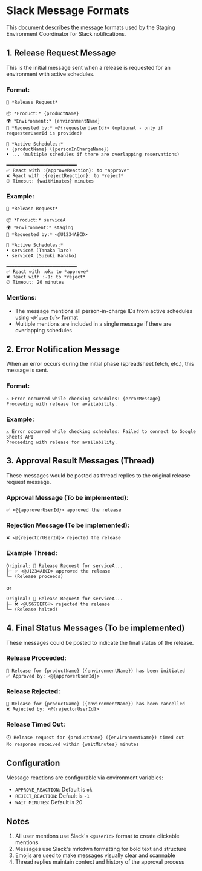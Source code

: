 # Slack Message Formats

This document describes the message formats used by the Staging Environment Coordinator for Slack notifications.

## 1. Release Request Message

This is the initial message sent when a release is requested for an environment with active schedules.

### Format:
```
🚀 *Release Request*

📦 *Product:* {productName}
🌍 *Environment:* {environmentName}
👤 *Requested by:* <@{requesterUserId}> (optional - only if requesterUserId is provided)

📅 *Active Schedules:*
• {productName} ({personInChargeName})
• ... (multiple schedules if there are overlapping reservations)

━━━━━━━━━━━━━━━━━━━━━━━━━━
✅ React with :{approveReaction}: to *approve*
❌ React with :{rejectReaction}: to *reject*
⏰ Timeout: {waitMinutes} minutes
```

### Example:
```
🚀 *Release Request*

📦 *Product:* serviceA
🌍 *Environment:* staging
👤 *Requested by:* <@U1234ABCD>

📅 *Active Schedules:*
• serviceA (Tanaka Taro)
• serviceA (Suzuki Hanako)

━━━━━━━━━━━━━━━━━━━━━━━━━━
✅ React with :ok: to *approve*
❌ React with :-1: to *reject*
⏰ Timeout: 20 minutes
```

### Mentions:
- The message mentions all person-in-charge IDs from active schedules using `<@{userId}>` format
- Multiple mentions are included in a single message if there are overlapping schedules

## 2. Error Notification Message

When an error occurs during the initial phase (spreadsheet fetch, etc.), this message is sent.

### Format:
```
⚠️ Error occurred while checking schedules: {errorMessage}
Proceeding with release for availability.
```

### Example:
```
⚠️ Error occurred while checking schedules: Failed to connect to Google Sheets API
Proceeding with release for availability.
```

## 3. Approval Result Messages (Thread)

These messages would be posted as thread replies to the original release request message.

### Approval Message (To be implemented):
```
✅ <@{approverUserId}> approved the release
```

### Rejection Message (To be implemented):
```
❌ <@{rejectorUserId}> rejected the release
```

### Example Thread:
```
Original: 🚀 Release Request for serviceA...
├─ ✅ <@U1234ABCD> approved the release
└─ (Release proceeds)
```

or

```
Original: 🚀 Release Request for serviceA...
├─ ❌ <@U5678EFGH> rejected the release
└─ (Release halted)
```

## 4. Final Status Messages (To be implemented)

These messages could be posted to indicate the final status of the release.

### Release Proceeded:
```
🚀 Release for {productName} ({environmentName}) has been initiated
✅ Approved by: <@{approverUserId}>
```

### Release Rejected:
```
🛑 Release for {productName} ({environmentName}) has been cancelled
❌ Rejected by: <@{rejectorUserId}>
```

### Release Timed Out:
```
⏱️ Release request for {productName} ({environmentName}) timed out
No response received within {waitMinutes} minutes
```

## Configuration

Message reactions are configurable via environment variables:
- `APPROVE_REACTION`: Default is `ok`
- `REJECT_REACTION`: Default is `-1`
- `WAIT_MINUTES`: Default is 20

## Notes

1. All user mentions use Slack's `<@userId>` format to create clickable mentions
2. Messages use Slack's mrkdwn formatting for bold text and structure
3. Emojis are used to make messages visually clear and scannable
4. Thread replies maintain context and history of the approval process
